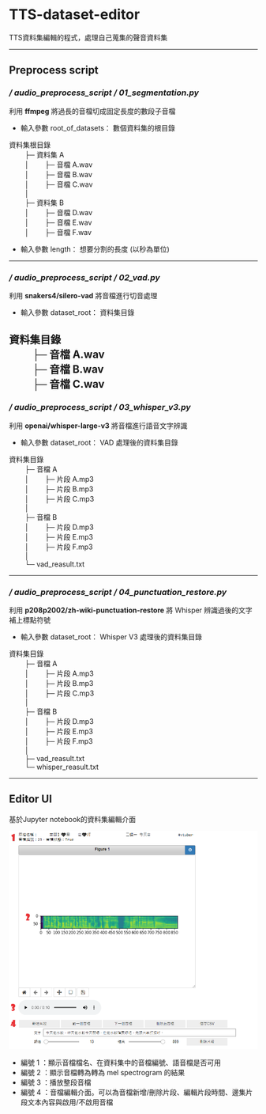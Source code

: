 # TTS-dataset-editor
TTS資料集編輯的程式，處理自己蒐集的聲音資料集

---
## Preprocess script

### _**/ audio_preprocess_script / 01_segmentation.py**_ <br>
利用 **ffmpeg** 將過長的音檔切成固定長度的數段子音檔 <br>

* 輸入參數 root_of_datasets： 數個資料集的根目錄<br>

資料集根目錄 <br>
&emsp;&emsp; ├─ 資料集 A <br>
&emsp;&emsp; │&emsp;&emsp; ├─ 音檔 A.wav <br>
&emsp;&emsp; │&emsp;&emsp; ├─ 音檔 B.wav <br>
&emsp;&emsp; │&emsp;&emsp; ├─ 音檔 C.wav <br>
&emsp;&emsp; │ <br>
&emsp;&emsp; ├─ 資料集 B <br>
&emsp;&emsp; │&emsp;&emsp; ├─ 音檔 D.wav <br>
&emsp;&emsp; │&emsp;&emsp; ├─ 音檔 E.wav <br>
&emsp;&emsp; │&emsp;&emsp; ├─ 音檔 F.wav <br>

* 輸入參數 length： 想要分割的長度 (以秒為單位)<br> 

---
### _**/ audio_preprocess_script / 02_vad.py**_ <br>
利用 **snakers4/silero-vad** 將音檔進行切音處理 <br> 

* 輸入參數 dataset_root： 資料集目錄<br>

資料集目錄 <br>
&emsp;&emsp; ├─ 音檔 A.wav <br>
&emsp;&emsp; ├─ 音檔 B.wav <br>
&emsp;&emsp; ├─ 音檔 C.wav <br>
---



### _**/ audio_preprocess_script / 03_whisper_v3.py**_ <br>
利用 **openai/whisper-large-v3** 將音檔進行語音文字辨識 <br>

* 輸入參數 dataset_root： VAD 處理後的資料集目錄<br>

資料集目錄 <br>
&emsp;&emsp; ├─ 音檔 A <br>
&emsp;&emsp; │&emsp;&emsp; ├─ 片段 A.mp3 <br>
&emsp;&emsp; │&emsp;&emsp; ├─ 片段 B.mp3 <br>
&emsp;&emsp; │&emsp;&emsp; ├─ 片段 C.mp3 <br>
&emsp;&emsp; │ <br>
&emsp;&emsp; ├─ 音檔 B <br>
&emsp;&emsp; │&emsp;&emsp; ├─ 片段 D.mp3 <br>
&emsp;&emsp; │&emsp;&emsp; ├─ 片段 E.mp3 <br>
&emsp;&emsp; │&emsp;&emsp; ├─ 片段 F.mp3 <br>
&emsp;&emsp; │ <br>
&emsp;&emsp; └─ vad_reasult.txt

---
### _**/ audio_preprocess_script / 04_punctuation_restore.py**_ <br>
利用 **p208p2002/zh-wiki-punctuation-restore** 將 Whisper 辨識過後的文字補上標點符號 <br>

* 輸入參數 dataset_root： Whisper V3 處理後的資料集目錄<br>

資料集目錄 <br>
&emsp;&emsp; ├─ 音檔 A <br>
&emsp;&emsp; │&emsp;&emsp; ├─ 片段 A.mp3 <br>
&emsp;&emsp; │&emsp;&emsp; ├─ 片段 B.mp3 <br>
&emsp;&emsp; │&emsp;&emsp; ├─ 片段 C.mp3 <br>
&emsp;&emsp; │ <br>
&emsp;&emsp; ├─ 音檔 B <br>
&emsp;&emsp; │&emsp;&emsp; ├─ 片段 D.mp3 <br>
&emsp;&emsp; │&emsp;&emsp; ├─ 片段 E.mp3 <br>
&emsp;&emsp; │&emsp;&emsp; ├─ 片段 F.mp3 <br>
&emsp;&emsp; │ <br>
&emsp;&emsp; ├─ vad_reasult.txt <br>
&emsp;&emsp; └─ whisper_reasult.txt

---
## Editor UI
基於Jupyter notebook的資料集編輯介面

![image](image/dataset_editor_ui.PNG)
* 編號 1 ：顯示音檔檔名、在資料集中的音檔編號、語音檔是否可用
* 編號 2 ：顯示音檔轉為轉為 mel spectrogram 的結果
* 編號 3 ：播放整段音檔
* 編號 4 ：音檔編輯介面。可以為音檔新增/刪除片段、編輯片段時間、邊集片段文本內容與啟用/不啟用音檔